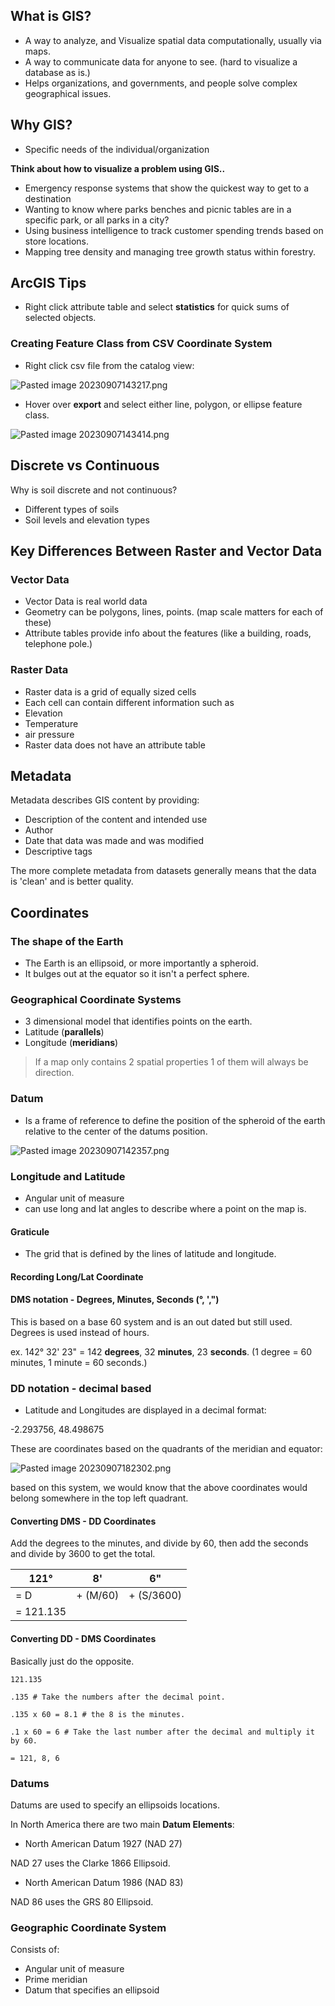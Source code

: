 

## What is GIS?

- A way to analyze, and Visualize spatial data computationally, usually via maps.
- A way to communicate data for anyone to see. (hard to visualize a database as is.)
- Helps organizations, and governments, and people solve complex geographical issues.

##  Why GIS?

- Specific needs of the individual/organization

**Think about how to visualize a problem using GIS..**

- Emergency response systems that show the quickest way to get to a destination
- Wanting to know where parks benches and picnic tables are in a specific park, or all parks in a city?
- Using business intelligence to track customer spending trends based on store locations.
- Mapping tree density and managing tree growth status within forestry.

## ArcGIS Tips

- Right click attribute table and select **statistics** for quick sums of selected objects. 

### Creating Feature Class from CSV Coordinate System

- Right click csv file from the catalog view:

![Pasted image 20230907143217.png](../attachments/Pasted%20image%2020230907143217.png)

- Hover over **export** and select either line, polygon, or ellipse feature class.

![Pasted image 20230907143414.png](../attachments/Pasted%20image%2020230907143414.png)



## Discrete vs Continuous 

Why is soil discrete and not continuous?

- Different types of soils
- Soil levels and elevation types

## Key Differences Between Raster and Vector Data

### Vector Data

- Vector Data is real world data
- Geometry can be polygons, lines, points. (map scale matters for each of these)
- Attribute tables provide info about the features (like a building, roads, telephone pole.)

### Raster Data

- Raster data is a grid of equally sized cells 
- Each cell can contain different information such as
- Elevation
- Temperature
- air pressure
- Raster data does not have an attribute table


## Metadata

 Metadata describes GIS content by providing:

- Description of the content and intended use
- Author
- Date that data was made and was modified
- Descriptive tags

The more complete metadata from datasets generally means that the data is 'clean' and is better quality.


## Coordinates

### The shape of the Earth

- The Earth is an ellipsoid, or more importantly a spheroid.
- It bulges out at the equator so it isn't a perfect sphere.

### Geographical Coordinate Systems

- 3 dimensional model that identifies points on the earth.
- Latitude (**parallels**)
- Longitude (**meridians**)

> If a map only contains 2 spatial properties 1 of them will always be direction.


### Datum

- Is a frame of reference to define the position of the spheroid of the earth relative to the center of the datums position.

![Pasted image 20230907142357.png](../attachments/Pasted%20image%2020230907142357.png)


### Longitude and Latitude

- Angular unit of measure
- can use long and lat angles to describe where a point on the map is.

#### Graticule 

- The grid that is defined by the lines of latitude and longitude.

#### Recording Long/Lat Coordinate 

#### DMS notation - Degrees, Minutes, Seconds (°, ',")

This is based on a base 60 system and is an out dated but still used. Degrees is used instead of hours.

ex. 142° 32' 23" = 142 **degrees**, 32 **minutes**, 23 **seconds**. (1 degree = 60 minutes, 1 minute = 60 seconds.)

### DD notation - decimal based 

- Latitude and Longitudes are displayed in a decimal format:

-2.293756, 48.498675 

These are coordinates based on the quadrants of the meridian and equator:

![Pasted image 20230907182302.png](../attachments/Pasted%20image%2020230907182302.png)

based on this system, we would know that the above coordinates would belong somewhere in the top left quadrant.

#### Converting DMS - DD Coordinates

Add the degrees to the minutes, and divide by 60, then add the seconds and divide by 3600 to get the total.

| 121° | 8' | 6" |
| ---- | --- | --- |
| = D  | + (M/60) | + (S/3600) |
| = 121.135 |

#### Converting DD - DMS Coordinates

Basically just do the opposite.

```
121.135

.135 # Take the numbers after the decimal point.

.135 x 60 = 8.1 # the 8 is the minutes.

.1 x 60 = 6 # Take the last number after the decimal and multiply it by 60.

= 121, 8, 6

```


### Datums

Datums are used to specify an ellipsoids locations.

In North America there are two main **Datum Elements**:

- North American Datum 1927 (NAD 27)

NAD 27 uses the Clarke 1866 Ellipsoid.

- North American Datum 1986 (NAD 83)

NAD 86 uses the GRS 80 Ellipsoid.

### Geographic Coordinate System

Consists of:

- Angular unit of measure
- Prime meridian
- Datum that specifies an ellipsoid











